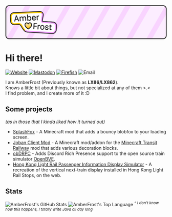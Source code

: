 ![AmberFrost is a software nerd, is wandering around the web, and is silly and lovely! LAmberFrost likes Minecraft Modding, Public Signage, Trains and Little things around the world.](./intro_banner_exported_anim.svg)

# Hi there!
[![Website](https://img.shields.io/badge/Website-lx862.com-gray?style=flat-square&labelColor=blue)](https://lx862.com)
[![Mastodon](https://img.shields.io/badge/Primary_Social-lx862@wetdry.world-gray?style=flat-square&labelColor=5C5DE8)](https://wetdry.world/@LX862)
[![Firefish](https://img.shields.io/badge/Alt_Social-lx862@lethallava.land-gray?style=flat-square&labelColor=FF6865)](https://lethallava.land/@LX862)
![Email](https://img.shields.io/badge/Email-amberfrost%40lx862.com-gray?style=flat-square&labelColor=purple)

I am AmberFrost (Previously known as **LX86/LX862**).  
Knows a little bit about things, but not specialized at any of them >.<  
I find problem, and I create more of it :D



## Some projects
*(as in those that I kinda liked how it turned out)*
- [SplashFox](https://github.com/AmberIsFrozen/SplashFox) - A Minecraft mod that adds a bouncy blobfox to your loading screen.  
- [Joban Client Mod](https://github.com/DistrictOfJoban/JCM-Rewrite) - A Minecraft mod/addon for the [Minecraft Transit Railway](https://github.com/Minecraft-Transit-Railway/Minecraft-Transit-Railway) mod that adds various decoration blocks.
- [obDRPC](https://github.com/AmberIsFrozen/obDRPC) - Adds Discord Rich Presence support to the open source train simulator [OpenBVE](https://github.com/leezer3/OpenBVE).
- [Hong Kong Light Rail Passenger Information Display Simulator](https://github.com/HKTSS/nlrt-pids) - A recreation of the vertical next-train display installed in Hong Kong Light Rail Stops, on the web.

## Stats
<img alt="AmberFrost's GitHub Stats" src="https://github-readme-stats.vercel.app/api?username=amberisfrozen&show_icons=true&theme=transparent">  
<img alt="AmberFrost's Top Language" src="https://github-readme-stats.vercel.app/api/top-langs/?username=amberisfrozen&layout=compact">
<sup><i>^ I don't know how this happens, I totally write Java all day long</i></sup>
